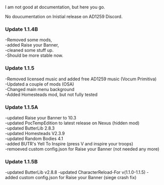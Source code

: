 I am not good at documentation, but here you go.

No doucumentation on Inistial release on AD1259 Discord.

### Update 1.1.4B   
-Removed some mods,    
-added Raise your Banner,    
-cleaned some stuff up.   
-Should be more stable now.   

###  Update 1.1.5   
-Removed licensed music and added free AD1259 music (Vocum Primitiva)  
-Updated a couple of mods (OSA)   
-Changed main menu background    
-Added Homesteads mod, but not fully tested    

###  Update 1.1.5A   
-updated Raise your Banner to 10.3   
-updated PocTempEdition to latest release on Nexus (hidden mod)   
-updated ButterLib 2.8.3    
-updated Homesteads V2.3.9  
-updated Random Bodies 4.1    
-added BUTR's Yell To Inspire (press V and inspire your troops)   
-remoeved custom config.json for Raise your Banner (not needed any more)

###  Update 1.1.5B
-updated ButterLib v2.8.8
-updated CharacterReload-For v(1.1.0-1.1.5)
-added custom config.json for Raise your Banner (siege crash fix)
